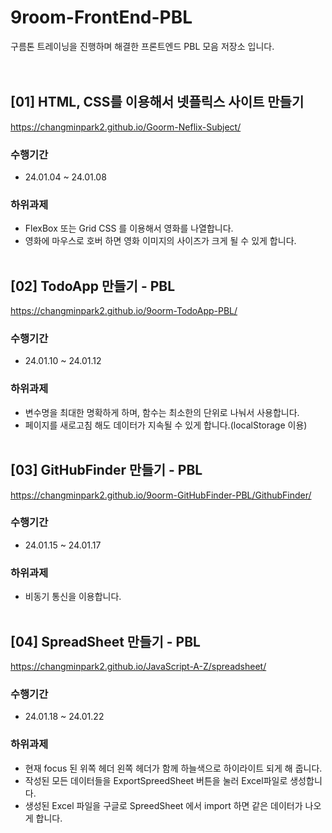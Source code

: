 # 9room-FrontEnd-PBL
구름톤 트레이닝을 진행하며 해결한 프론트엔드 PBL 모음 저장소 입니다.  
<br><br>

## [01] HTML, CSS를 이용해서 넷플릭스 사이트 만들기
https://changminpark2.github.io/Goorm-Neflix-Subject/

### 수행기간
* 24.01.04 ~ 24.01.08

### 하위과제
* FlexBox 또는 Grid CSS 를 이용해서 영화를 나열합니다.
* 영화에 마우스로 호버 하면 영화 이미지의 사이즈가 크게 될 수 있게 합니다.
<br><br>

## [02] TodoApp 만들기 - PBL
https://changminpark2.github.io/9oorm-TodoApp-PBL/

### 수행기간
* 24.01.10 ~ 24.01.12

### 하위과제
* 변수명을 최대한 명확하게 하며, 함수는 최소한의 단위로 나눠서 사용합니다.
* 페이지를 새로고침 해도 데이터가 지속될 수 있게 합니다.(localStorage 이용)
<br><br>

## [03] GitHubFinder 만들기 - PBL
https://changminpark2.github.io/9oorm-GitHubFinder-PBL/GithubFinder/

### 수행기간
* 24.01.15 ~ 24.01.17

### 하위과제
* 비동기 통신을 이용합니다.
<br><br>

## [04] SpreadSheet 만들기 - PBL
https://changminpark2.github.io/JavaScript-A-Z/spreadsheet/

### 수행기간
* 24.01.18 ~ 24.01.22

### 하위과제
* 현재 focus 된 위쪽 헤더 왼쪽 헤더가 함께 하늘색으로 하이라이트 되게 해 줍니다.
* 작성된 모든 데이터들을 ExportSpreedSheet 버튼을 눌러 Excel파일로 생성합니다.
* 생성된 Excel 파일을 구글로 SpreedSheet 에서 import 하면 같은 데이터가 나오게 합니다. 
<br>



